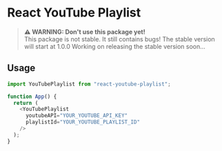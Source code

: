 # React YouTube Playlist

> **⚠ WARNING: Don't use this package yet!**  
> This package is not stable. It still contains bugs!
> The stable version will start at 1.0.0
> Working on releasing the stable version soon...

## Usage

```js
import YouTubePlaylist from "react-youtube-playlist";

function App() {
  return (
    <YouTubePlaylist
      youtubeAPI="YOUR_YOUTUBE_API_KEY"
      playlistId="YOUR_YOUTUBE_PLAYLIST_ID"
    />
  );
}
```
